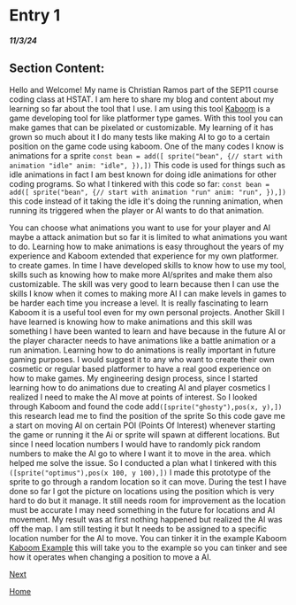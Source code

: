 # Entry 1
##### 11/3/24

## Section Content: 
Hello and Welcome! My name is Christian Ramos part of the SEP11 course coding class at HSTAT. 
I am here to share my blog and content about my learning so far about the tool that I use. 
I am using this tool [Kaboom](https://kaboomjs.com) is a game developing tool for like platformer type games. With this tool you can make games that can be pixelated or 
customizable. My learning of it has grown so much about it I do many tests like making AI to go to a certain position on the game code using kaboom.
One of the many codes I know is animations for a sprite ```const bean = add([ sprite("bean", {// start with animation "idle" anim: "idle", }),])``` 
This code is used for things such as idle animations in fact I am best known for doing idle animations for other coding programs.
So what I tinkered with this code so far: ```const bean = add([ sprite("bean", {// start with animation "run" anim: "run", }),])``` 
this code instead of it taking the idle it's doing the running animation, when running its triggered when the player or AI wants to do that animation.


You can choose what animations you want to use for your player and AI maybe a attack animation but so far it is limited to what animations you want to do.
Learning how to make animations is easy throughout the years of my experience and Kaboom extended that experience for my own platformer.
to create games. In time I have developed skills to know how to use my tool, skills such as knowing how to make more AI/sprites and make them also customizable.
The skill was very good to learn because then I can use the skills I know when it comes to making more AI I can make levels in games to be harder each time you increase a level.
It is really fascinating to learn Kaboom it is a useful tool even for my own personal projects. 
Another Skill I have learned is knowing how to make animations and this skill was something I have been wanted to learn and have because in the future AI or the player character needs 
to have animations like a battle animation or a run animation. Learning how to do animations is really important in future gaming purposes.
I would suggest it to any who want to create their own cosmetic or regular based platformer to have a real good experience on how to make games. 
My engineering design process, since I started learning how to do animations due to creating AI and player cosmetics I realized I need to make the AI move at points of interest.
So I looked through Kaboom and found the code add`([sprite("ghosty"),pos(x, y),])` this research lead me to find the position of the sprite 
So this code gave me a start on moving AI on certain POI (Points Of Interest) whenever starting the game or running it the Ai or sprite will spawn at different locations.
But since I need location numbers I would have to randomly pick random numbers to make the AI go to where I want it to move in the area. which helped me solve the issue. 
So I conducted a plan what I tinkered with this `([sprite("optimus"),pos(x 100, y 100),])` I made this prototype of the sprite to go through a random location so it can move. 
During the test I have done so far I got the picture on locations using the position which is very hard to do but it manage. It still needs room for improvement as the location must be 
accurate I may need something in the future for locations and AI movement. My result was at first nothing happened but realized the AI was off the map. I am still testing it but It 
needs to be assigned to a specific location number for the AI to move. You can tinker it in the example Kaboom [Kaboom Example](https://kaboomjs.com/play?example=add) this will take 
you to the example so you can tinker and see how it operates when changing a position to move a AI.





[Next](entry02.md)

[Home](../README.md)
